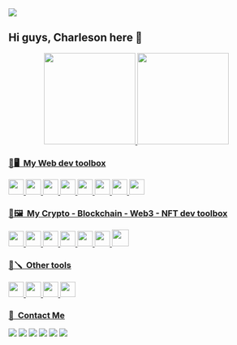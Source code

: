 <img src="https://media.licdn.com/dms/image/D4D16AQEZnXJT6TqlQw/profile-displaybackgroundimage-shrink_350_1400/0/1666152814806?e=1676505600&v=beta&t=TKsg_1gwez5cDK14N58LrVQLWzK_mcc1El3eqisyBVo"/>

## Hi guys, Charleson here 🦆

<div align="center">
<a href="https://github.com/charlesonr">
<img height="180em" src="https://github-readme-stats.vercel.app/api?username=charlesonr&count_private=false&show_icons=true&theme=github_dark"/>
<img height="180em" src="https://github-readme-stats.vercel.app/api/top-langs?username=charlesonr&layout=compact&theme=github_dark"/>
</div>

### 🧰🖥 &nbsp;My Web dev toolbox
 <img src="https://cdn.jsdelivr.net/gh/devicons/devicon/icons/javascript/javascript-original.svg" height="30" width="30" /> <img src="https://cdn.jsdelivr.net/gh/devicons/devicon/icons/typescript/typescript-original.svg" height="30" width="30" /> <img src="https://cdn.jsdelivr.net/gh/devicons/devicon/icons/nodejs/nodejs-original.svg" height="30" width="30" /> <img src="https://cdn.jsdelivr.net/gh/devicons/devicon/icons/react/react-original.svg" height="30" width="30" /> <img src="https://cdn.jsdelivr.net/gh/devicons/devicon/icons/html5/html5-original-wordmark.svg" height="30" width="30"/> <img src="https://cdn.jsdelivr.net/gh/devicons/devicon/icons/css3/css3-original-wordmark.svg" height="30" width="30" /> <img src="https://cdn.jsdelivr.net/gh/devicons/devicon/icons/figma/figma-original.svg" height="30" width="30"/> <img src="https://cdn.jsdelivr.net/gh/devicons/devicon/icons/mysql/mysql-original-wordmark.svg" height="30" width="30"/> 
 
 ### 🧰🖼 &nbsp;My Crypto - Blockchain - Web3 - NFT dev toolbox
<img src="https://cdn.jsdelivr.net/gh/devicons/devicon/icons/javascript/javascript-original.svg" height="30" width="30" /> <img src="https://cdn.jsdelivr.net/gh/devicons/devicon/icons/solidity/solidity-plain.svg" height="30" width="30"/> <img src="https://cryptologos.cc/logos/bitcoin-btc-logo.svg?v=023" height="30" width="30"/> <img src="https://cryptologos.cc/logos/ethereum-eth-logo.svg?v=023" height="30" width="30"/> <img src="https://cryptologos.cc/logos/bnb-bnb-logo.svg?v=023" height="30" width="30"/> <img src="https://storage.googleapis.com/opensea-static/Logomark/Logomark-Blue.svg" height="30" width="30"/> <img src="https://upload.wikimedia.org/wikipedia/commons/3/36/MetaMask_Fox.svg" height="33" width="33"/> 

 ### 🧰🪛 &nbsp;Other tools
<img src="https://cdn.jsdelivr.net/gh/devicons/devicon/icons/git/git-original.svg" height="30" width="30"/> <img src="https://cdn.jsdelivr.net/gh/devicons/devicon/icons/linux/linux-original.svg" height="30" width="30"/> <img src="https://cdn.jsdelivr.net/gh/devicons/devicon/icons/vscode/vscode-original.svg" height="30" width="30"/> <img src="https://cdn.jsdelivr.net/gh/devicons/devicon/icons/npm/npm-original-wordmark.svg" height="30" width="30"/> 
 
 
### 📠 &nbsp;Contact Me
<a href="mailto:charlesonribeiro@gmail.com"><img src="https://img.shields.io/badge/Gmail-D14836?style=for-the-badge&logo=gmail&logoColor=white"/></a>  <a href="https://codepen.io/charlesonr"> <img src="https://img.shields.io/badge/Codepen-000000?style=for-the-badge&logo=codepen&logoColor=white"/></a> <a href="https://www.linkedin.com/in/charlesongr/"> <img src="https://img.shields.io/badge/LinkedIn-0077B5?style=for-the-badge&logo=linkedin&logoColor=white" href="https://www.linkedin.com/in/charlesongr/"/></a> <a href="https://dev.to/charlesonr"><img src="https://img.shields.io/badge/dev.to-0A0A0A?style=for-the-badge&logo=devdotto&logoColor=white"/></a> <a href="https://medium.com/@cgrguedesribeiro"> <img src="https://img.shields.io/badge/Medium-12100E?style=for-the-badge&logo=medium&logoColor=white"></a> <a href="https://linktr.ee/charlesongr"> <img src="https://img.shields.io/badge/linktree-39E09B?style=for-the-badge&logo=linktree&logoColor=white"></a> 
          
          

 

